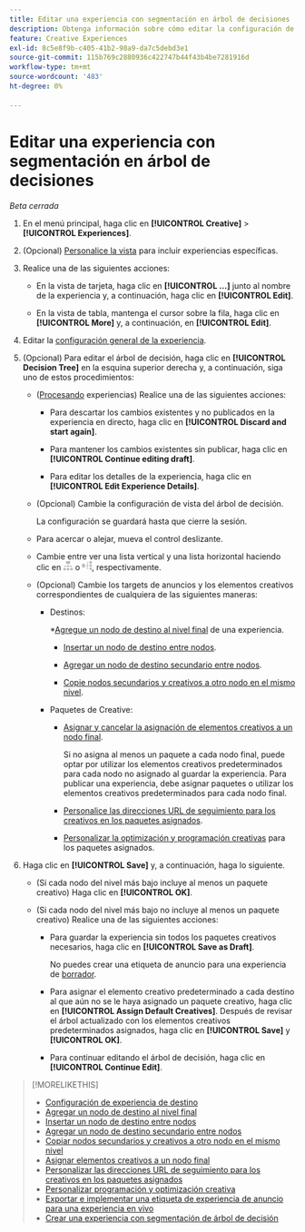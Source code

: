 ```yaml
---
title: Editar una experiencia con segmentación en árbol de decisiones
description: Obtenga información sobre cómo editar la configuración de una experiencia publicitaria de destino mediante un árbol de decisiones.
feature: Creative Experiences
exl-id: 8c5e8f9b-c405-41b2-98a9-da7c5debd3e1
source-git-commit: 115b769c2880936c422747b44f43b4be7281916d
workflow-type: tm+mt
source-wordcount: '483'
ht-degree: 0%

---
```


# Editar una experiencia con segmentación en árbol de decisiones

*Beta cerrada*

1. En el menú principal, haga clic en **[!UICONTROL Creative]** > **[!UICONTROL Experiences]**.

1. (Opcional) [Personalice la vista](/help/creative/introduction/customize-data-views.md) para incluir experiencias específicas.

1. Realice una de las siguientes acciones:

   * En la vista de tarjeta, haga clic en **[!UICONTROL ...]** junto al nombre de la experiencia y, a continuación, haga clic en **[!UICONTROL Edit]**.

   * En la vista de tabla, mantenga el cursor sobre la fila, haga clic en **[!UICONTROL More]** y, a continuación, en **[!UICONTROL Edit]**.

1. Editar la [configuración general de la experiencia](experience-settings-targeting.md).

1. (Opcional) Para editar el árbol de decisión, haga clic en **[!UICONTROL Decision Tree]** en la esquina superior derecha y, a continuación, siga uno de estos procedimientos:

   * ([Procesando](experience-about.md#experience-statuses) experiencias) Realice una de las siguientes acciones:

      * Para descartar los cambios existentes y no publicados en la experiencia en directo, haga clic en **[!UICONTROL Discard and start again]**.

      * Para mantener los cambios existentes sin publicar, haga clic en **[!UICONTROL Continue editing draft]**.

      * Para editar los detalles de la experiencia, haga clic en **[!UICONTROL Edit Experience Details]**.

   * (Opcional) Cambie la configuración de vista del árbol de decisión.

     La configuración se guardará hasta que cierre la sesión.

   * Para acercar o alejar, mueva el control deslizante.

   * Cambie entre ver una lista vertical y una lista horizontal haciendo clic en ![Ver como árbol vertical](/help/creative/assets/tree-vertical.png "Ver como árbol vertical") o ![Ver como árbol horizontal](/help/creative/assets/tree-horizontal.png "Ver como árbol horizontal"), respectivamente.

   * (Opcional) Cambie los targets de anuncios y los elementos creativos correspondientes de cualquiera de las siguientes maneras:

      * Destinos:

        *[Agregue un nodo de destino al nivel final](experience-target-node-add-final.md) de una experiencia.

         * [Insertar un nodo de destino entre nodos](experience-target-node-add-inner.md).

         * [Agregar un nodo de destino secundario entre nodos](experience-target-node-add-sibling.md).

         * [Copie nodos secundarios y creativos a otro nodo en el mismo nivel](experience-target-node-copy.md).

      * Paquetes de Creative:

         * [Asignar y cancelar la asignación de elementos creativos a un nodo final](experience-assign-creative-bundles.md).

           Si no asigna al menos un paquete a cada nodo final, puede optar por utilizar los elementos creativos predeterminados para cada nodo no asignado al guardar la experiencia. Para publicar una experiencia, debe asignar paquetes o utilizar los elementos creativos predeterminados para cada nodo final.

         * [Personalice las direcciones URL de seguimiento para los creativos en los paquetes asignados](experience-tracking-urls-targeting.md).

         * [Personalizar la optimización y programación creativas](experience-optimization-scheduling-targeting.md) para los paquetes asignados.

1. Haga clic en **[!UICONTROL Save]** y, a continuación, haga lo siguiente.

   * (Si cada nodo del nivel más bajo incluye al menos un paquete creativo) Haga clic en **[!UICONTROL OK]**.

   * (Si cada nodo del nivel más bajo no incluye al menos un paquete creativo) Realice una de las siguientes acciones:

      * Para guardar la experiencia sin todos los paquetes creativos necesarios, haga clic en **[!UICONTROL Save as Draft]**.

        No puedes crear una etiqueta de anuncio para una experiencia de [borrador](experience-about.md#experience-statuses).

      * Para asignar el elemento creativo predeterminado a cada destino al que aún no se le haya asignado un paquete creativo, haga clic en **[!UICONTROL Assign Default Creatives]**. Después de revisar el árbol actualizado con los elementos creativos predeterminados asignados, haga clic en **[!UICONTROL Save]** y **[!UICONTROL OK]**.

      * Para continuar editando el árbol de decisión, haga clic en **[!UICONTROL Continue Edit]**.

>[!MORELIKETHIS]
>
>* [Configuración de experiencia de destino](experience-settings-targeting.md)
>* [Agregar un nodo de destino al nivel final](experience-target-node-add-final.md)
>* [Insertar un nodo de destino entre nodos](experience-target-node-add-inner.md)
>* [Agregar un nodo de destino secundario entre nodos](experience-target-node-add-sibling.md)
>* [Copiar nodos secundarios y creativos a otro nodo en el mismo nivel](experience-target-node-copy.md)
>* [Asignar elementos creativos a un nodo final](experience-assign-creative-bundles.md)
>* [Personalizar las direcciones URL de seguimiento para los creativos en los paquetes asignados](experience-tracking-urls-targeting.md)
>* [Personalizar programación y optimización creativa](experience-optimization-scheduling-targeting.md)
>* [Exportar e implementar una etiqueta de experiencia de anuncio para una experiencia en vivo](/help/creative/experiences/experience-tag-export.md)
>* [Crear una experiencia con segmentación de árbol de decisión](experience-create-targeting.md)
